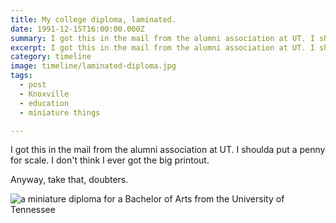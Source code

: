 ```yaml
---
title: My college diploma, laminated.
date: 1991-12-15T16:00:00.000Z
summary: I got this in the mail from the alumni association at UT. I shoulda put a penny for scale. 
excerpt: I got this in the mail from the alumni association at UT. I shoulda put a penny for scale. 
category: timeline
image: timeline/laminated-diploma.jpg
tags:
  - post 
  - Knoxville
  - education
  - miniature things

---
```


I got this in the mail from the alumni association at UT. I shoulda put a penny for scale. I don't think I ever got the big printout.
 
Anyway, take that, doubters.

![a miniature diploma for a Bachelor of Arts from the University of Tennessee](/static/img/timeline/laminated-diploma.jpg)

